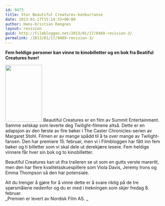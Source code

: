 ```yaml
---
id: 9473
title: Stor Beautiful Creatures-konkurranse
date: 2013-01-17T15:14:33+00:00
author: Hans-Kristian Rangnes
layout: revision
guid: http://filmbloggen.net/2013/01/17/9469-revision-3/
permalink: /2013/01/17/9469-revision-3/
---
```

**Fem heldige personer kan vinne to kinobilletter og en bok fra Beatiful Creatures hver!**

<img class="size-medium wp-image-9470 alignright" src="http://filmbloggen.net/wp-content/uploads//2013/01/BC_bok_3Dvisualisering_FL_NY_th-216x300.jpg" alt="" width="116" height="180" /> Beautiful Creatures er en film av Summit Entertainment. Samme selskap som leverte deg Twilight-filmene altså. Dette er en adapsjon av den første av fire bøker i The Caster Chronicles-serien av Margaret Stohl. Filmen er av mange spådd til å ta over mange av Twilight-fansen. Den har premiere 15. februar, men vi i Filmbloggen har fått inn fem bøker og ti billetter som vi skal dele ut derekjære lesere. Fem heldige vinnere får hver sin bok og to kinobilletter.

Beautiful Creatures kan ut ifra traileren se ut som en gutts verste mareritt, men den har flere kvalitetsskuespillere som Viola Davis, Jeremy Irons og Emma Thompson så den har potensiale.

Alt du trenger å gjøre for å vinne dette er å svare riktig på de tre spørsmålene nedenfor og du er med i trekningen som skjer fredag 8. februar.  
_Premien er levert av Nordisk Film AS. _